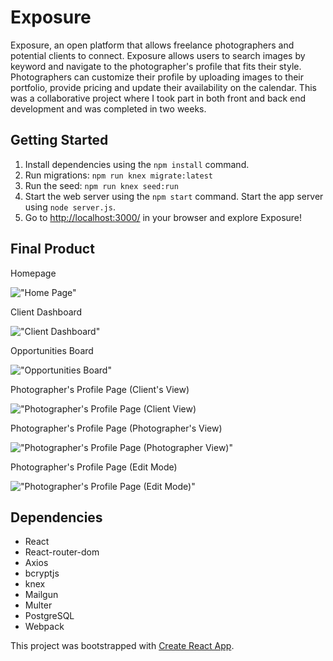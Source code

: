 # Exposure

Exposure, an open platform that allows freelance photographers and potential clients to connect. Exposure allows users to search images by keyword and navigate to the photographer's profile that fits their style. Photographers can customize their profile by uploading images to their portfolio, provide pricing and update their availability on the calendar. This was a collaborative project where I took part in both front and back end development and was completed in two weeks.

## Getting Started

1. Install dependencies using the `npm install` command.
2. Run migrations: `npm run knex migrate:latest`
3. Run the seed: `npm run knex seed:run`
4. Start the web server using the `npm start` command. Start the app server using `node server.js`.
5. Go to <http://localhost:3000/> in your browser and explore Exposure!

## Final Product

Homepage

!["Home Page"](https://github.com/jennypoon/exposure/blob/master/client/public/images/homepage.png)

Client Dashboard

!["Client Dashboard"](https://github.com/jennypoon/exposure/blob/master/client/public/images/dashboard.png)

Opportunities Board

!["Opportunities Board"](https://github.com/jennypoon/exposure/blob/master/client/public/images/opportunities.png)

Photographer's Profile Page (Client's View)

!["Photographer's Profile Page (Client View)](https://github.com/jennypoon/exposure/blob/master/client/public/images/profile.png)

Photographer's Profile Page (Photographer's View)

!["Photographer's Profile Page (Photographer View)"](https://github.com/jennypoon/exposure/blob/master/client/public/images/profile-artist-mode.png)

Photographer's Profile Page (Edit Mode)

!["Photographer's Profile Page (Edit Mode)"](https://github.com/jennypoon/exposure/blob/master/client/public/images/profile-edit-mode.png)

## Dependencies
- React
- React-router-dom
- Axios
- bcryptjs
- knex
- Mailgun
- Multer
- PostgreSQL
- Webpack

This project was bootstrapped with [Create React App](https://github.com/facebook/create-react-app).
